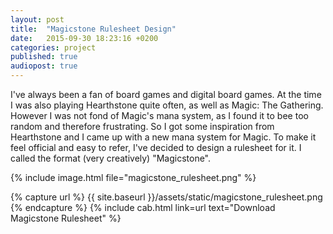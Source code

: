 ```yaml
---
layout: post
title:  "Magicstone Rulesheet Design"
date:   2015-09-30 18:23:16 +0200
categories: project
published: true
audiopost: true
---
```


I've always been a fan of board games and digital board games. At the time I was also playing Hearthstone quite often, as well as Magic: The Gathering. However I was not fond of Magic's mana system, as I found it to bee too random and therefore frustrating. So I got some inspiration from Hearthstone and I came up with a new mana system for Magic. To make it feel official and easy to refer, I've decided to design a rulesheet for it. I called the format (very creatively) "Magicstone".

{% include image.html file="magicstone_rulesheet.png" %}

{% capture url %}
{{ site.baseurl }}/assets/static/magicstone_rulesheet.png
{% endcapture %}
{% include cab.html link=url text="Download Magicstone Rulesheet" %}